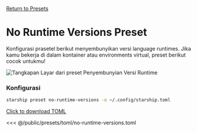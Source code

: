 [Return to Presets](./#no-runtime-versions)

# No Runtime Versions Preset

Konfigurasi prasetel berikut menyembunyikan versi language runtimes. Jika kamu bekerja di dalam kontainer atau environments virtual, preset berikut cocok untukmu!

![Tangkapan Layar dari preset Penyembunyian Versi Runtime](/presets/img/no-runtime-versions.png)

### Konfigurasi

```sh
starship preset no-runtime-versions -o ~/.config/starship.toml
```

[Click to download TOML](/presets/toml/no-runtime-versions.toml)

<<< @/public/presets/toml/no-runtime-versions.toml
